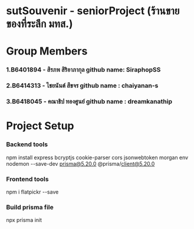 # sutSouvenir - seniorProject (ร้านขายของที่ระลึก มทส.)
# Group Members
  ### 1.B6401894 - สิรภพ สิริอาภากุล       github name: SiraphopSS
  ### 2.B6414313 - ไชยนันต์ สีขจร         github name : chaiyanan-s
  ### 3.B6418045 - คณาธิป ทองศูนย์       github name : dreamkanathip
# Project Setup

### Backend tools
npm install express bcryptjs cookie-parser cors jsonwebtoken morgan env nodemon --save-dev prisma@5.20.0 @prisma/client@5.20.0

### Frontend tools
npm i flatpickr --save

### Build prisma file
npx prisma init

